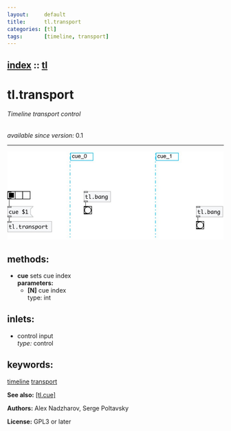 ```yaml
---
layout:     default
title:      tl.transport
categories: [tl]
tags:       [timeline, transport]
---
```

[index](index.html) :: [tl](category_tl.html)
---

# tl.transport

###### Timeline transport control

*available since version:* 0.1

---




[![example](../examples/img/tl.transport.jpg)](../examples/pd/tl.transport.pd)





## methods:

* **cue**
sets cue index<br>
  __parameters:__
  - **[N]** cue index<br>
    type: int <br>






## inlets:

* control input<br>
_type:_ control





## keywords:

[timeline](keywords/timeline.html)
[transport](keywords/transport.html)



**See also:**
[\[tl.cue\]](tl.cue.html)




**Authors:** Alex Nadzharov, Serge Poltavsky




**License:** GPL3 or later





